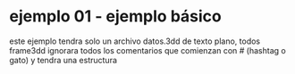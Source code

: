 
# ejemplo 01 - ejemplo básico

este ejemplo tendra solo un  archivo datos.3dd
de texto plano, todos frame3dd ignorara todos los comentarios que 
comienzan  con *#* (hashtag o gato) y tendra una estructura

